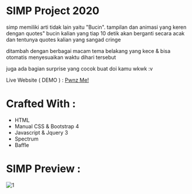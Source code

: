 # SIMP Project 2020

simp memiliki arti tidak lain yaitu "Bucin". tampilan dan animasi yang keren dengan quotes" bucin kalian yang tiap 10 detik akan berganti secara acak dan tentunya quotes kalian yang sangad cringe

ditambah dengan berbagai macam tema belakang yang kece & bisa otomatis menyesuaikan waktu dihari tersebut

juga ada bagian surprise yang cocok buat doi kamu wkwk :v

Live Website ( DEMO ) : [Pwnz Me!](https://yudas1337.github.io/SIMP_2020/)

# Crafted With :
<ul>
<li>HTML</li>
<li>Manual CSS & Bootstrap 4</li>
<li>Javascript & Jquery 3</li>
<li>Spectrum</li>
<li>Baffle</li>
</ul>

# SIMP Preview :
![1](https://user-images.githubusercontent.com/49679669/79639610-11737900-81b7-11ea-9fe8-f05997ad1507.gif)
